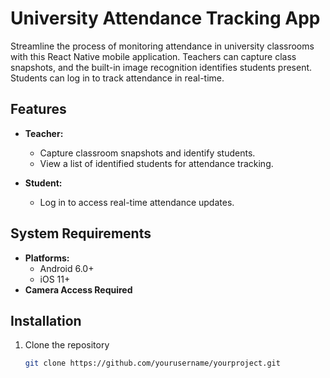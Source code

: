 # University Attendance Tracking App

Streamline the process of monitoring attendance in university classrooms with this React Native mobile application. Teachers can capture class snapshots, and the built-in image recognition identifies students present. Students can log in to track attendance in real-time.

## Features
- **Teacher:**
  - Capture classroom snapshots and identify students.
  - View a list of identified students for attendance tracking.

- **Student:**
  - Log in to access real-time attendance updates.

## System Requirements
- **Platforms:**
  - Android 6.0+
  - iOS 11+
- **Camera Access Required**

## Installation
1. Clone the repository
   ```bash
   git clone https://github.com/yourusername/yourproject.git


